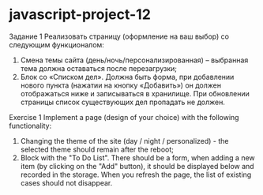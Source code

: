 # javascript-project-12

Задание 1
Реализовать страницу (оформление на ваш выбор) со следующим функционалом:
1. Смена темы сайта (день/ночь/персонализированная) – выбранная тема должна оставаться после перезагрузки;
2. Блок со «Списком дел». Должна быть форма, при добавлении нового пункта (нажатии на кнопку «Добавить») он должен отображаться ниже и записываться в хранилище. При обновлении страницы список существующих дел пропадать не должен.

Exercise 1
Implement a page (design of your choice) with the following functionality:
1. Changing the theme of the site (day / night / personalized) - the selected theme should remain after the reboot;
2. Block with the "To Do List". There should be a form, when adding a new item (by clicking on the "Add" button), it should be displayed below and recorded in the storage. When you refresh the page, the list of existing cases should not disappear.